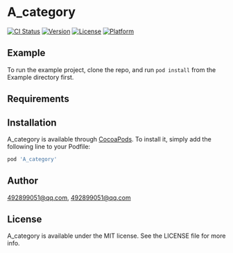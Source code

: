 # A_category

[![CI Status](https://img.shields.io/travis/492899051@qq.com/A_category.svg?style=flat)](https://travis-ci.org/492899051@qq.com/A_category)
[![Version](https://img.shields.io/cocoapods/v/A_category.svg?style=flat)](https://cocoapods.org/pods/A_category)
[![License](https://img.shields.io/cocoapods/l/A_category.svg?style=flat)](https://cocoapods.org/pods/A_category)
[![Platform](https://img.shields.io/cocoapods/p/A_category.svg?style=flat)](https://cocoapods.org/pods/A_category)

## Example

To run the example project, clone the repo, and run `pod install` from the Example directory first.

## Requirements

## Installation

A_category is available through [CocoaPods](https://cocoapods.org). To install
it, simply add the following line to your Podfile:

```ruby
pod 'A_category'
```

## Author

492899051@qq.com, 492899051@qq.com

## License

A_category is available under the MIT license. See the LICENSE file for more info.
